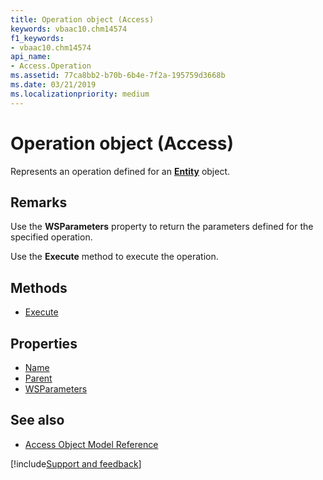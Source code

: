 ```yaml
---
title: Operation object (Access)
keywords: vbaac10.chm14574
f1_keywords:
- vbaac10.chm14574
api_name:
- Access.Operation
ms.assetid: 77ca8bb2-b70b-6b4e-7f2a-195759d3668b
ms.date: 03/21/2019
ms.localizationpriority: medium
---
```



# Operation object (Access)

Represents an operation defined for an **[Entity](Access.Entity.md)** object.


## Remarks

Use the **WSParameters** property to return the parameters defined for the specified operation.

Use the **Execute** method to execute the operation.


## Methods

- [Execute](Access.Operation.Execute.md)

## Properties

- [Name](Access.Operation.Name.md)
- [Parent](Access.operation.parent.md)
- [WSParameters](Access.Operation.WSParameters.md)

## See also

- [Access Object Model Reference](overview/Access/object-model.md)


[!include[Support and feedback](~/includes/feedback-boilerplate.md)]